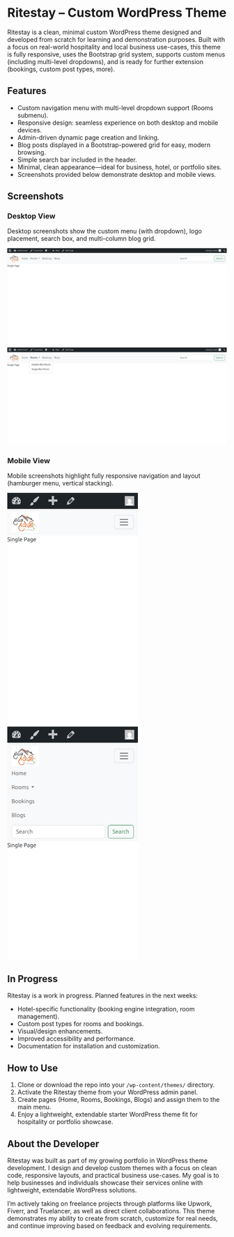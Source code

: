 # Ritestay – Custom WordPress Theme

Ritestay is a clean, minimal custom WordPress theme designed and developed from scratch for learning and demonstration purposes. Built with a focus on real-world hospitality and local business use-cases, this theme is fully responsive, uses the Bootstrap grid system, supports custom menus (including multi-level dropdowns), and is ready for further extension (bookings, custom post types, more).

## Features

- Custom navigation menu with multi-level dropdown support (Rooms submenu).
- Responsive design: seamless experience on both desktop and mobile devices.
- Admin-driven dynamic page creation and linking.
- Blog posts displayed in a Bootstrap-powered grid for easy, modern browsing.
- Simple search bar included in the header.
- Minimal, clean appearance—ideal for business, hotel, or portfolio sites.
- Screenshots provided below demonstrate desktop and mobile views.

## Screenshots

### Desktop View

Desktop screenshots show the custom menu (with dropdown), logo placement, search box, and multi-column blog grid.

<img src="screenshots/localhost_mythemeproject_rooms_.png" alt="Desktop Screenshot 1" width="600" />
<img src="screenshots/localhost_mythemeproject_rooms_ (1).png" alt="Desktop Screenshot 2" width="600" />


### Mobile View

Mobile screenshots highlight fully responsive navigation and layout (hamburger menu, vertical stacking).


<img src="screenshots/localhost_mythemeproject_rooms_(iPhone SE).png" alt="Mobile Screenshot 1" width="300" />
<img src="screenshots/localhost_mythemeproject_rooms_(iPhone SE) (1).png" alt="Mobile Screenshot 2" width="300" />


## In Progress

Ritestay is a work in progress. Planned features in the next weeks:

- Hotel-specific functionality (booking engine integration, room management).
- Custom post types for rooms and bookings.
- Visual/design enhancements.
- Improved accessibility and performance.
- Documentation for installation and customization.

## How to Use

1. Clone or download the repo into your `/wp-content/themes/` directory.
2. Activate the Ritestay theme from your WordPress admin panel.
3. Create pages (Home, Rooms, Bookings, Blogs) and assign them to the main menu.
4. Enjoy a lightweight, extendable starter WordPress theme fit for hospitality or portfolio showcase.

## About the Developer

Ritestay was built as part of my growing portfolio in WordPress theme development. I design and develop custom themes with a focus on clean code, responsive layouts, and practical business use-cases. My goal is to help businesses and individuals showcase their services online with lightweight, extendable WordPress solutions.

I’m actively taking on freelance projects through platforms like Upwork, Fiverr, and Truelancer, as well as direct client collaborations. This theme demonstrates my ability to create from scratch, customize for real needs, and continue improving based on feedback and evolving requirements.